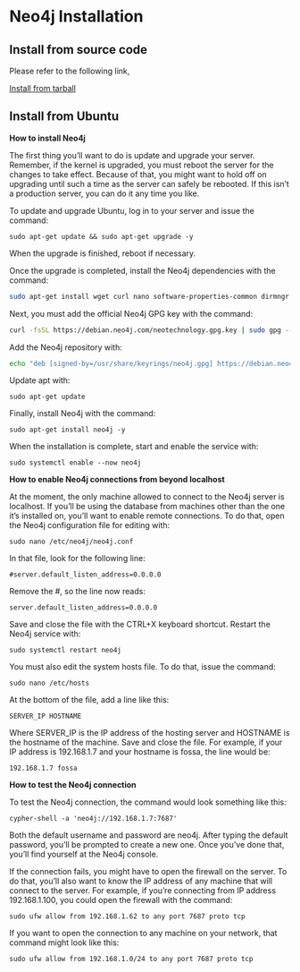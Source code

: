 # Neo4j Installation

## Install from source code

Please refer to the following link,

[Install from tarball](https://neo4j.com/docs/operations-manual/current/installation/linux/tarball/)

## Install from Ubuntu

**How to install Neo4j**

The first thing you’ll want to do is update and upgrade your server. Remember, if the kernel is upgraded, you must reboot the server for the changes to take effect. Because of that, you might want to hold off on upgrading until such a time as the server can safely be rebooted. If this isn’t a production server, you can do it any time you like.

To update and upgrade Ubuntu, log in to your server and issue the command:

`sudo apt-get update && sudo apt-get upgrade -y`

When the upgrade is finished, reboot if necessary.

Once the upgrade is completed, install the Neo4j dependencies with the command:

```bash
sudo apt-get install wget curl nano software-properties-common dirmngr apt-transport-https gnupg gnupg2 ca-certificates lsb-release ubuntu-keyring unzip -y
```

Next, you must add the official Neo4j GPG key with the command:

```bash
curl -fsSL https://debian.neo4j.com/neotechnology.gpg.key | sudo gpg --dearmor -o /usr/share/keyrings/neo4j.gpg
```

Add the Neo4j repository with:

```bash
echo "deb [signed-by=/usr/share/keyrings/neo4j.gpg] https://debian.neo4j.com stable latest" | sudo tee -a /etc/apt/sources.list.d/neo4j.list
```

Update apt with:

`sudo apt-get update`

Finally, install Neo4j with the command:

`sudo apt-get install neo4j -y`

When the installation is complete, start and enable the service with:

`sudo systemctl enable --now neo4j`

**How to enable Neo4j connections from beyond localhost**

At the moment, the only machine allowed to connect to the Neo4j server is localhost. If you’ll be using the database from machines other than the one it’s installed on, you’ll want to enable remote connections. To do that, open the Neo4j configuration file for editing with:

`sudo nano /etc/neo4j/neo4j.conf`

In that file, look for the following line:

`#server.default_listen_address=0.0.0.0`

Remove the #, so the line now reads:

`server.default_listen_address=0.0.0.0`

Save and close the file with the CTRL+X keyboard shortcut. Restart the Neo4j service with:

`sudo systemctl restart neo4j`

You must also edit the system hosts file. To do that, issue the command:

`sudo nano /etc/hosts`

At the bottom of the file, add a line like this:

`SERVER_IP HOSTNAME`

Where SERVER_IP is the IP address of the hosting server and HOSTNAME is the hostname of the machine. Save and close the file. For example, if your IP address is 192.168.1.7 and your hostname is fossa, the line would be:

`192.168.1.7 fossa`

**How to test the Neo4j connection**

To test the Neo4j connection, the command would look something like this:

`cypher-shell -a 'neo4j://192.168.1.7:7687'`

Both the default username and password are neo4j. After typing the default password, you’ll be prompted to create a new one. Once you’ve done that, you’ll find yourself at the Neo4j console.

If the connection fails, you might have to open the firewall on the server. To do that, you’ll also want to know the IP address of any machine that will connect to the server. For example, if you’re connecting from IP address 192.168.1.100, you could open the firewall with the command:

`sudo ufw allow from 192.168.1.62 to any port 7687 proto tcp`

If you want to open the connection to any machine on your network, that command might look like this:

`sudo ufw allow from 192.168.1.0/24 to any port 7687 proto tcp`